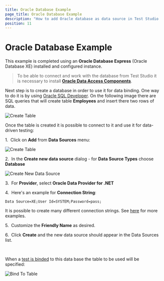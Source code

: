 ```yaml
---
title: Oracle Database Example
page_title: Oracle Database Example
description: "How to add Oracle database as data source in Test Studio project/test."
position: 11
---
```

# Oracle Database Example

This example is completed using an **Oracle Database Express** (Oracle Database XE) installed and configured instance. 

> To be able to connect and work with the database from Test Studio it is necessary to install <a href="http://www.oracle.com/technetwork/topics/dotnet/utilsoft-086879.html" target="_blank">**Oracle Data Access Components**</a>.

Next step is to create a database in order to use it for data binding. One way to do it is by using <a href="http://www.oracle.com/technetwork/developer-tools/sql-developer/overview/index.html" target="_blank">Oracle SQL Developer</a>. On the following image there are SQL queries that will create table **Employees** and insert there two rows of data.

![Create Table][1]

Once the table is created it is possible to connect to it and use it for data-driven testing:

1.&nbsp; Click on **Add** from **Data Sources** menu: 

![Create Table][4]

2.&nbsp; In the **Create new data source** dialog - for **Data Source Types** choose **Database**

![Create New Data Source][2]

3.&nbsp; For **Provider**, select **Oracle Data Provider for .NET**

4.&nbsp; Here's an example for **Connection String**:

```
Data Source=XE;User Id=SYSTEM;Password=pass;
```

It is possible to create many different connection strings. See <a href="https://www.connectionstrings.com/oracle/" target="_blank">here</a> for more examples.
 
5.&nbsp; Customize the **Friendly Name** as desired.
 
6.&nbsp; Click **Create** and the new data source should appear in the Data Sources list.

<br/>

When a <a href="/features/data-driven-testing/bind-test-data-source" target="_blank">test is binded</a> to this data base the table to be used will be specified:

![Bind To Table][3]

[1]: /img/features/data-driven-testing/oracle-db-example/fig1.png
[2]: /img/features/data-driven-testing/oracle-db-example/fig2.png
[3]: /img/features/data-driven-testing/oracle-db-example/fig3.png
[4]: /img/features/data-driven-testing/oracle-db-example/fig4.png